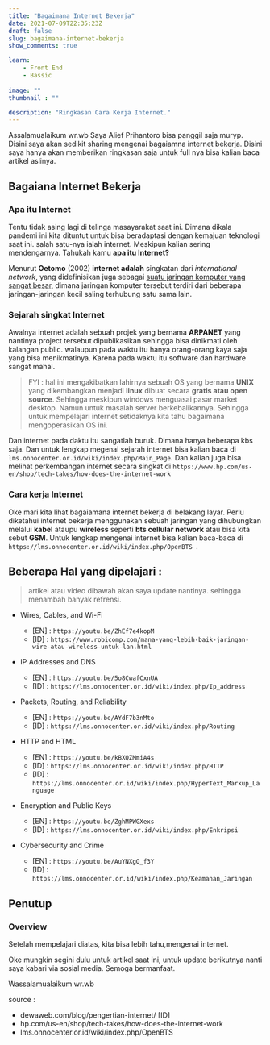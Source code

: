 ```yaml
---
title: "Bagaimana Internet Bekerja"
date: 2021-07-09T22:35:23Z
draft: false
slug: bagaimana-internet-bekerja
show_comments: true

learn:
    - Front End
    - Bassic
 
image: ""
thumbnail : ""

description: "Ringkasan Cara Kerja Internet."
---
```

Assalamualaikum wr.wb
Saya Alief Prihantoro bisa panggil saja muryp. Disini saya akan sedikit sharing mengenai bagaiamna internet bekerja. Disini saya hanya akan memberikan ringkasan saja untuk full nya bisa kalian baca artikel aslinya.

## Bagaiana Internet Bekerja

### Apa itu Internet

Tentu tidak asing lagi di telinga masayarakat saat ini. Dimana dikala pandemi ini kita dituntut untuk bisa beradaptasi dengan kemajuan teknologi saat ini. salah satu-nya ialah internet. Meskipun kalian sering mendengarnya. Tahukah kamu **apa itu Internet?**

Menurut **Oetomo** (2002) **internet adalah** singkatan dari *international network*, yang didefinisikan juga sebagai <u>suatu jaringan komputer yang sangat besar</u>, dimana jaringan komputer tersebut terdiri dari beberapa jaringan-jaringan kecil saling terhubung satu sama lain.

### Sejarah singkat Internet
Awalnya internet adalah sebuah projek yang bernama **ARPANET** yang nantinya project tersebut dipublikasikan sehingga bisa dinikmati oleh kalangan public. walaupun pada waktu itu hanya orang-orang kaya saja yang bisa menikmatinya. Karena pada waktu itu software dan hardware sangat mahal. 

> FYI : hal ini mengakibatkan lahirnya sebuah OS yang bernama **UNIX** yang dikembangkan menjadi **linux** dibuat secara **gratis atau open source**. Sehingga meskipun windows menguasai pasar market desktop. Namun untuk masalah server berkebalikannya. Sehingga untuk mempelajari internet setidaknya kita tahu bagaimana mengoperasikan OS ini.

Dan internet pada daktu itu sangatlah buruk. Dimana hanya beberapa kbs saja. Dan untuk lengkap megenai sejarah internet bisa kalian baca di  `lms.onnocenter.or.id/wiki/index.php/Main_Page`. Dan kalian juga bisa melihat perkembangan internet secara singkat di `https://www.hp.com/us-en/shop/tech-takes/how-does-the-internet-work `

### Cara kerja Internet
Oke mari kita lihat bagaiamana internet bekerja di belakang layar. Perlu diketahui internet bekerja menggunakan sebuah jaringan yang dihubungkan melalui **kabel** ataupu **wireless** seperti **bts cellular network** atau bisa kita sebut **GSM**. Untuk lengkap mengenai internet bisa kalian baca-baca di `https://lms.onnocenter.or.id/wiki/index.php/OpenBTS `.

## Beberapa Hal yang dipelajari :
> artikel atau video dibawah akan saya update nantinya. sehingga menambah banyak refrensi.
- Wires, Cables, and Wi-Fi
  - [EN] : `https://youtu.be/ZhEf7e4kopM ` 
  - [ID] : `https://www.robicomp.com/mana-yang-lebih-baik-jaringan-wire-atau-wireless-untuk-lan.html `

- IP Addresses and DNS
  - [EN] : `https://youtu.be/5o8CwafCxnUA`
  - [ID] : `https://lms.onnocenter.or.id/wiki/index.php/Ip_address `

- Packets, Routing, and Reliability
  - [EN] : `https://youtu.be/AYdF7b3nMto `  
  - [ID] : `https://lms.onnocenter.or.id/wiki/index.php/Routing ` 

- HTTP and HTML
  - [EN] : `https://youtu.be/kBXQZMmiA4s `
  - [ID] : `https://lms.onnocenter.or.id/wiki/index.php/HTTP `
  - [ID] : `https://lms.onnocenter.or.id/wiki/index.php/HyperText_Markup_Language `

- Encryption and Public Keys
  - [EN] : `https://youtu.be/ZghMPWGXexs `
  - [ID] : `https://lms.onnocenter.or.id/wiki/index.php/Enkripsi `
- Cybersecurity and Crime 
  - [EN] : `https://youtu.be/AuYNXgO_f3Y `
  - [ID] : `https://lms.onnocenter.or.id/wiki/index.php/Keamanan_Jaringan `

## Penutup

### Overview
Setelah mempelajari diatas, kita bisa lebih tahu,mengenai internet. 

Oke mungkin segini dulu untuk artikel saat ini, untuk update berikutnya nanti saya kabari via sosial media. Semoga bermanfaat.

Wassalamualaikum wr.wb

source :
- dewaweb.com/blog/pengertian-internet/ [ID]
- hp.com/us-en/shop/tech-takes/how-does-the-internet-work
- lms.onnocenter.or.id/wiki/index.php/OpenBTS 
